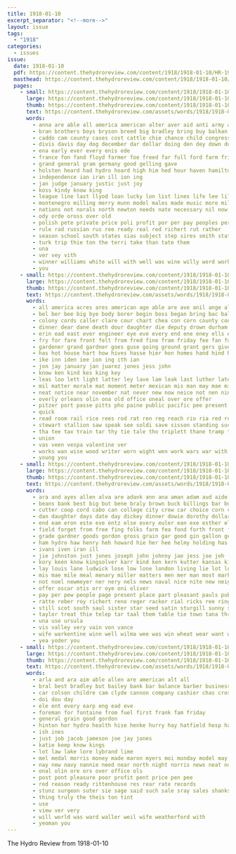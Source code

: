 ```yaml
---
title: 1918-01-10
excerpt_separator: "<!--more-->"
layout: issue
tags:
  - "1918"
categories:
  - issues
issue:
  date: 1918-01-10
  pdf: https://content.thehydroreview.com/content/1918/1918-01-10/HR-1918-01-10.pdf
  masthead: https://content.thehydroreview.com/content/1918/1918-01-10/masthead/HR-1918-01-10.jpg
  pages:
    - small: https://content.thehydroreview.com/content/1918/1918-01-10/small/HR-1918-01-10-01.jpg
      large: https://content.thehydroreview.com/content/1918/1918-01-10/large/HR-1918-01-10-01.jpg
      thumb: https://content.thehydroreview.com/content/1918/1918-01-10/thumbnails/HR-1918-01-10-01.jpg
      text: https://content.thehydroreview.com/assets/words/1918/1918-01-10/HR-1918-01-10-01.txt
      words:
        - anna are able all america american alter aver aid anti army ather aims and
        - bran brothers boys bryson breed big bradley bring buy balkan brother breeding busi been beer but baum brief bulk best
        - caddo cam county cases cost cattle chie chance child congress cash cake coy come call christ can change
        - divis davis day dog december dar dollar doing den dey down dunn denham dent
        - ena early ever every enis ede
        - france fon fand floyd farmer foe freed far full ford farm friday fee from fight few fayne freedom for fun fron fond free
        - grand general gram germany good gelling gave
        - holsten heard had hydro hoard high him hed hour haven hamilton home half has hove hine her holding hoover hou hand held herd
        - independence ian iran ill ion ing
        - jan judge january justic just joy
        - koss kindy know king
        - league line last llyod loan lucky lon list lines life lee lillie
        - montenegro milling merry munn model males made music more miller mas mills must many mill men man may mediate
        - nations not norals north newton needs nate necessary nil now non new need nol ness
        - ody orde oross over old
        - polish pete private price poli profit por per pay peoples pershing president present purchase pure pitz pos peace patterson pro peat
        - rule rad russian rus ree ready real red richert rut rather
        - season school south states sias subject step sires smith state shall such strong sacks shanks spring surplus save sale saturday shown see single supply sam said send standard seas sup
        - turk trip thie ton the terri take than tate them
        - una
        - ver vey vith
        - winner williams white will with well was wine willy word work wilson wish waller way waste west wheat win war willing wit washington world
        - you
    - small: https://content.thehydroreview.com/content/1918/1918-01-10/small/HR-1918-01-10-02.jpg
      large: https://content.thehydroreview.com/content/1918/1918-01-10/large/HR-1918-01-10-02.jpg
      thumb: https://content.thehydroreview.com/content/1918/1918-01-10/thumbnails/HR-1918-01-10-02.jpg
      text: https://content.thehydroreview.com/assets/words/1918/1918-01-10/HR-1918-01-10-02.txt
      words:
        - all america acres ares american age able are ave anil ange alert aho acs and agi ane atter agent ator ago army aud ana aca aim acre athy ache ani ast asa
        - bel ber bee big bye body borer begin boss began bring bac balance burg boy bushing bourbon been business buckmaster bowie bound blood box bin bian boal but batty
        - colony cords caller clare cour chart chea con corn county conn cedar comp caddo come court class corner crates cai cast cale cash chard care case camp can cattle cine carpe cell cox che cross cheeks charlie charley cases coe cate cole came crea
        - dinner dear dane death dour daughter die deputy drown durham doc director down driver days dee doing door dairy day dunnington
        - erin ead east ever engineer eye eve every end ene eney ells enna eis excell
        - fry for fare front felt from fred fine fram friday fee fan found fields first file few fer farm fair fest frank fly face furlough farrell fearing fond frost fed favor ficken faint foray
        - gardener grand gardner goes guse going ground grant gers given gone good
        - has hot house hart how hives hasse hier hon homes hand hind hens hands hake hathaway had hee howell hae her high herndon hal hard honey head heart him heen hes half hydro holder hurt hour home hea
        - ike inn iden iee ion ing ith ian
        - jon jay january jan juarez jones jess john
        - know ken kind kes king key
        - leas loo lett light latter ley lave lam leak last luther late lee long las land lias letter lot louis love los longer let later lie left lien lund
        - mil matter morale mat moment meter mexican mis man may mae miller made mcfarland mild might metry men must mahoney many mary min maul marion mesa much monday malt miss miles more moral mail
        - neat notice near november nat never new now neice not nen nin nova ning ned neighbors news nels necessary
        - overly orleans olin ona old office oneal over ore offer
        - pitzer port passe pitts pho paine public pacific pee present point pizer pinder price part pay por pro per piette plain pon pearl press pare pretty people payne poor pena peat
        - quick
        - read room rail rice rees rod rat ren reg reach rio ria red roker rex rece rom reams ranch roe roy ronni rockhold robert ree real robbers rida rent run rege
        - stewart stallion saw speak see soldi save sisson standing such sones still steel sacks sally sai sion signal shaw stata school strong shin sunn sweet sade sale seat said sapper sik story she slow spain sit silo son sun station stay sunday stuart second states size sultan stave soon service south
        - tha tee tax train tar thy tie tale tho triplett thane tramp ton the thomas ted telling tine tor thing tome trip tiller tongue teat too tan take tell teates troy than towns tau tower thi tesh thet toe taken then tio tone toms tut
        - union
        - vas veen vespa valentine ver
        - works wan wise wood writer worn wight wen work wars war with win while word wake want wire week wil wee went wes won wife weekly weatherford warn was well will
        - young you
    - small: https://content.thehydroreview.com/content/1918/1918-01-10/small/HR-1918-01-10-03.jpg
      large: https://content.thehydroreview.com/content/1918/1918-01-10/large/HR-1918-01-10-03.jpg
      thumb: https://content.thehydroreview.com/content/1918/1918-01-10/thumbnails/HR-1918-01-10-03.jpg
      text: https://content.thehydroreview.com/assets/words/1918/1918-01-10/HR-1918-01-10-03.txt
      words:
        - ara and ayes allen alva are adank ann ana aman adam aud aide antonia anda aul age axe als able ani all aaron
        - beans bank best big but bene braly brown buck billings bar business been ber brand bottle bride buys better bro boys blackwell bessie bixler bethel blagg burn boy
        - cutter coop cord cabo can college city crew car choice corn coast carter cam count check come came cox cave custer christina
        - dan daughter days date day dickey dinner dowie dorothy dollar ditmore delbert dunshie darko dale down dill doing
        - end eam eron este eve entz else every euler ean exe esther elizabeth erwin erford even economy estella east english
        - field forget from free fing folks farm fea fond forth front friday fulton fait felton fone far fine frida farmer first fort fee for fiesta fails frank fete fred friends flak fail fie filer fer few
        - grade gardner goods gordon gross grain gar good gin gallon getting geary garner
        - ham hydro haw henry heh howard hie her hee helmy holding has honor held had hotte home hes him half haro hah harry
        - ivans iven iran ill
        - jie johnston just jones joseph john johnny jae jess joe joh
        - kory keen know kingsolver karr kind ken kern kutter kansas kinds
        - lay louis lane ludwick lose low lone london living lie lot lucky left lower light last loss let lange lae little list lion ler longer lows lovas lave lynn lat life loud
        - mis mae mile meal menary miller matters men mer man most market martin monday mee monda mexican may moser mules much madge miss more mildred marsh morris maine mand made mone mound mighty moon mon maton
        - not noel newmeyer ner nery nels news naval nice nite new neighbor nono nanny nicely nie norvell notch neighbors now nat
        - offer oscar otis orr oye oni oliver
        - pay per pew people page present place part pleasant pauls public pound palmer pink ports porn pack price poller poser
        - ratte reber roy richert reno reger racker rial ricks ree ring robert rice ridge red rat rel regular ream read route raymond rapa rattle ret revie
        - still scot south saul sister star seed satin sturgill sunny sugar steele smith sea senay store sick soon sell sieg say salt saturday sees school slight simons save sith sam send sylvester sunday sat self see savo son sunda sill stock sic shelton she somo station spring seen style stuff san show
        - taylor treat thie telep tar taal them table tie town tana thralls twa the tho top tous trom touch thal tag tool trip taken thom takes tines thompson try tara
        - una use ursula
        - vis valley very vain von vance
        - wife warkentine winn well wilma wee was win wheat wear want wolf war wil wells work woods wit waller welin weather while wood webb will wait went with wise west week weeks worth wat wind way wright
        - yea yoder you
    - small: https://content.thehydroreview.com/content/1918/1918-01-10/small/HR-1918-01-10-04.jpg
      large: https://content.thehydroreview.com/content/1918/1918-01-10/large/HR-1918-01-10-04.jpg
      thumb: https://content.thehydroreview.com/content/1918/1918-01-10/thumbnails/HR-1918-01-10-04.jpg
      text: https://content.thehydroreview.com/assets/words/1918/1918-01-10/HR-1918-01-10-04.txt
      words:
        - arla and ara aim able allen are american alt all
        - bral best bradley but bailey bank bar balance barber business buy been ban back
        - car colson childre cam clyde cannon company cashier chas cross
        - doi dou day
        - ele ent every earp eng ead eve
        - foreman for fontaine from fuel first frank fam friday
        - general grain good gordon
        - hinton hor hydro health hise henke hurry hay hatfield hosp has
        - ish ines
        - just job jacob jameson joe jay jones
        - katie keep know kings
        - lot law lake lore lybrand lime
        - mel medal morris money made maron myers moi monday model may mond
        - nay new navy nannie need near north night norris news neat now
        - onal olin ore ors over office ols
        - post pont pleasure poor profit pent price pen pee
        - red reason ready rittenhouse res rear rate records
        - stunz surgeon suter sie sage said such sale sray sales shanks seven scott small save standard sieg state states service
        - thing truly the theis ton tint
        - use
        - view ver very
        - will world was ward waller weil wife weatherford with
        - yeoman you
---
```


The Hydro Review from 1918-01-10

<!--more-->

